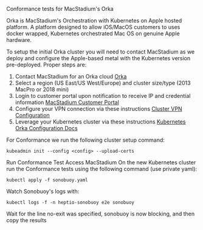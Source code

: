Conformance tests for MacStadium's Orka

Orka is MacStadium's Orchestration with Kubernetes on Apple hosted platform.  A platform designed to allow iOS/MacOS customers to uses docker wrapped, Kubernetes orchestrated Mac OS on genuine Apple hardware.

To setup the initial Orka cluster you will need to contact MacStadium as we deploy and configure the Apple-based metal with the Kubernetes version pre-deployed.  Proper steps are:

1.  Contact MacStadium for an Orka cloud [Orka](http://www.macstadium.com/orka)
2.  Select a region (US East/US West/Europe) and cluster size/type (2013 MacPro or 2018 mini)
3.  Login to customer portal upon notification to receive IP and credential information [MacStadium Customer Portal](https://portal.macstadium.com/login)
4.  Configure your VPN connection via these instructions [Cluster VPN Configuration](https://orkadocs.macstadium.com/docs/vpn-connect)
5.  Leverage your Kubernetes cluster via these instructions [Kubernetes Orka Configuration Docs](https://orkadocs.macstadium.com/docs/tapping-into-kubernetes) 

For Conformance we run the following cluster setup command:
```
kubeadmin init --config <config> --upload-certs
``` 

Run Conformance Test
Access MacStadium 
On the new Kubernetes cluster run the Conformance tests using the following command (use private yaml):
```
kubectl apply -f sonobuoy.yaml
```
Watch Sonobuoy's logs with:
```
kubectl logs -f -n heptio-sonobuoy e2e sonobuoy
``` 
Wait for the line no-exit was specified, sonobuoy is now blocking, and then copy the results

